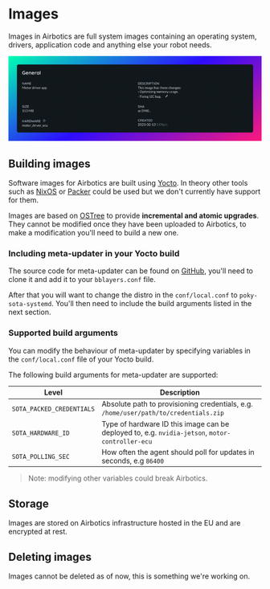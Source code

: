 # Images

Images in Airbotics are full system images containing an operating system, drivers, application code and anything else your robot needs.

![Image details.](../imgs/image-details.png)

## Building images

Software images for Airbotics are built using [Yocto](https://www.yoctoproject.org/). In theory other tools such as [NixOS](https://nixos.org/) or [Packer](https://www.packer.io/) could be used but we don't currently have support for them.

Images are based on [OSTree](https://www.yoctoproject.org/) to provide **incremental and atomic upgrades**. They cannot be modified once they have been uploaded to Airbotics, to make a modification you'll need to build a new one.
<!-- you can read more about the advantages and disadvantages of ostree here -->


### Including meta-updater in your Yocto build

The source code for meta-updater can be found on [GitHub](https://github.com/uptane/meta-updater), you'll need to clone it and add it to your `bblayers.conf` file.

After that you will want to change the distro in the `conf/local.conf` to `poky-sota-systemd`. You'll then need to include the build arguments listed in the next section.

### Supported build arguments

You can modify the behaviour of meta-updater by specifying variables in the `conf/local.conf` file of your Yocto build.

The following build arguments for meta-updater are supported:

| Level                     | Description                                            |
| ------------------------- | ------------------------------------------------------ |
| `SOTA_PACKED_CREDENTIALS` | Absolute path to provisioning credentials, e.g. `/home/user/path/to/credentials.zip` |
| `SOTA_HARDWARE_ID`        | Type of hardware ID this image can be deployed to, e.g. `nvidia-jetson`, `motor-controller-ecu` |
| `SOTA_POLLING_SEC`        | How often the agent should poll for updates in seconds, e.g `86400` |

> Note: modifying other variables could break Airbotics.

<!-- OSTree
hardware
size
meta-updater
supported boards
storage - security, limit, stored in EU
description -->

<!-- source meta-updater/scripts/envsetup.sh qemux86-64 build distro= poky-sota-systemd -->

<!-- bitbake core-image-minimal -->

## Storage

Images are stored on Airbotics infrastructure hosted in the EU and are encrypted at rest.


## Deleting images

Images cannot be deleted as of now, this is something we're working on.